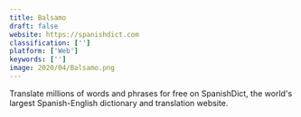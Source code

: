 ```yaml
---
title: Balsamo
draft: false 
website: https://spanishdict.com
classification: ['']
platform: ['Web']
keywords: ['']
image: 2020/04/Balsamo.png
---
```

Translate millions of words and phrases for free on SpanishDict, the world's largest Spanish-English dictionary and translation website.